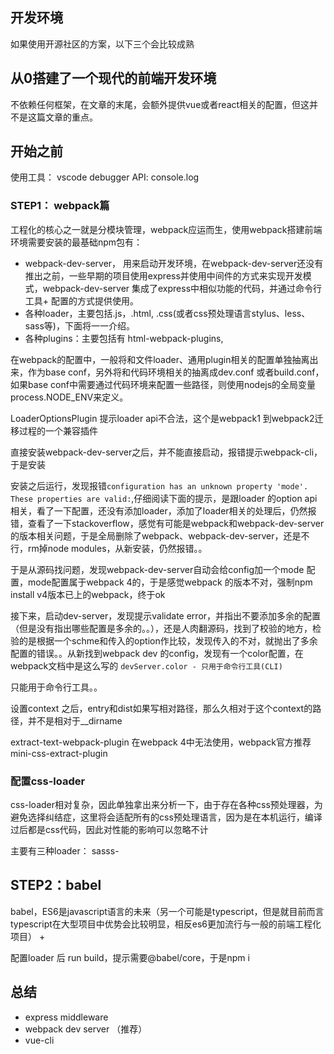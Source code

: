 

## 开发环境
如果使用开源社区的方案，以下三个会比较成熟
## 从0搭建了一个现代的前端开发环境
不依赖任何框架，在文章的末尾，会额外提供vue或者react相关的配置，但这并不是这篇文章的重点。

## 开始之前
使用工具： vscode debugger
API: console.log

### STEP1： webpack篇
工程化的核心之一就是分模块管理，webpack应运而生，使用webpack搭建前端环境需要安装的最基础npm包有：
+ webpack-dev-server， 用来启动开发环境，在webpack-dev-server还没有推出之前，一些早期的项目使用express并使用中间件的方式来实现开发模式，webpack-dev-server 集成了express中相似功能的代码，并通过命令行工具+ 配置的方式提供使用。
+ 各种loader，主要包括.js，.html, .css(或者css预处理语言stylus、less、sass等)，下面将一一介绍。
+ 各种plugins：主要包括有 html-webpack-plugins,
  
在webpack的配置中，一般将和文件loader、通用plugin相关的配置单独抽离出来，作为base conf，另外将和代码环境相关的抽离成dev.conf 或者build.conf，如果base conf中需要通过代码环境来配置一些路径，则使用nodejs的全局变量process.NODE_ENV来定义。


LoaderOptionsPlugin 提示loader api不合法，这个是webpack1 到webpack2迁移过程的一个兼容插件




直接安装webpack-dev-server之后，并不能直接启动，报错提示webpack-cli，于是安装

安装之后运行，发现报错`configuration has an unknown property 'mode'. These properties are valid:`,仔细阅读下面的提示，是跟loader 的option api相关，看了一下配置，还没有添加loader，添加了loader相关的处理后，仍然报错，查看了一下stackoverflow，感觉有可能是webpack和webpack-dev-server的版本相关问题，于是全局删除了webpack、webpack-dev-server，还是不行，rm掉node modules，从新安装，仍然报错。。

于是从源码找问题，发现webpack-dev-server自动会给config加一个mode 配置，mode配置属于webpack 4的，于是感觉webpack 的版本不对，强制npm install v4版本已上的webpack，终于ok

接下来，启动dev-server，发现提示validate error，并指出不要添加多余的配置（但是没有指出哪些配置是多余的。。），还是人肉翻源码，找到了校验的地方，检验的是根据一个schme和传入的option作比较，发现传入的不对，就抛出了多余配置的错误。。从新找到webpack dev 的config，发现有一个color配置，在webpack文档中是这么写的
`devServer.color - 只用于命令行工具(CLI) `

只能用于命令行工具。。


设置context 之后，entry和dist如果写相对路径，那么久相对于这个context的路径，并不是相对于__dirname

extract-text-webpack-plugin 在webpack 4中无法使用，webpack官方推荐mini-css-extract-plugin

### 配置css-loader
css-loader相对复杂，因此单独拿出来分析一下，由于存在各种css预处理器，为避免选择纠结症，这里将会适配所有的css预处理语言，因为是在本机运行，编译过后都是css代码，因此对性能的影响可以忽略不计

主要有三种loader： sasss-

## STEP2：babel
  babel，ES6是javascript语言的未来（另一个可能是typescript，但是就目前而言typescript在大型项目中优势会比较明显，相反es6更加流行与一般的前端工程化项目）
+ 


配置loader 后 run build，提示需要@babel/core，于是npm i


## 总结
+ express middleware
+ webpack dev server （推荐）
+ vue-cli